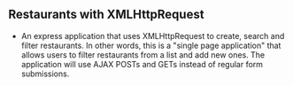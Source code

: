 ## Restaurants with XMLHttpRequest
+ An express application that uses XMLHttpRequest to create, search and filter restaurants. In other words, this is a "single page application" that allows users to filter restaurants from a list and add new ones. The application will use AJAX POSTs and GETs instead of regular form submissions.

